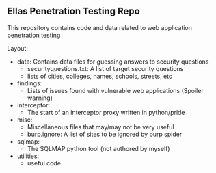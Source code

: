 Ellas Penetration Testing Repo
--------
This repository contains code and data related to web application penetration testing

Layout:

- data: Contains data files for guessing answers to security questions
    - securityquestions.txt: A list of target security questions
    - lists of cities, colleges, names, schools, streets, etc
- findings: 
    - Lists of issues found with vulnerable web applications (Spoiler warning)
- interceptor: 
    - The start of an interceptor proxy written in python/pride
- misc: 
    - Miscellaneous files that may/may not be very useful
    - burp.ignore: A list of sites to be ignored by burp spider
- sqlmap: 
    - The SQLMAP python tool (not authored by myself)
- utilities: 
    - useful code
    
    
